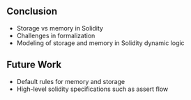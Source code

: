 ## Conclusion
- Storage vs memory in Solidity <!-- .element: class="fragment fade-in-then-semi-out" -->
- Challenges in formalization <!-- .element: class="fragment fade-in-then-semi-out" -->
- Modeling of storage and memory in Solidity dynamic logic <!-- .element: class="fragment fade-in-then-semi-out" -->

## Future Work
- Default rules for memory and storage <!-- .element: class="fragment fade-in-then-semi-out" -->
- High-level solidity specifications such as assert flow <!-- .element: class="fragment fade-in" -->